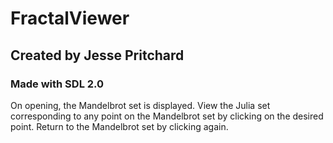 # FractalViewer

## Created by Jesse Pritchard

### Made with SDL 2.0

On opening, the Mandelbrot set is displayed.
View the Julia set corresponding to any point on the Mandelbrot set by clicking on the desired point.
Return to the Mandelbrot set by clicking again.
